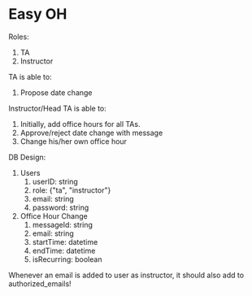 # Easy OH

Roles:
1. TA
2. Instructor


TA is able to:
1. Propose date change


Instructor/Head TA is able to:
1. Initially, add office hours for all TAs.
2. Approve/reject date change with message
3. Change his/her own office hour

DB Design:
1. Users 
   1. userID: string
   2. role: {"ta", "instructor"}
   3. email: string
   4. password: string
2. Office Hour Change
   1. messageId: string
   2. email: string
   3. startTime: datetime
   4. endTime: datetime
   5. isRecurring: boolean

Whenever an email is added to user as instructor, it should also add to authorized_emails!